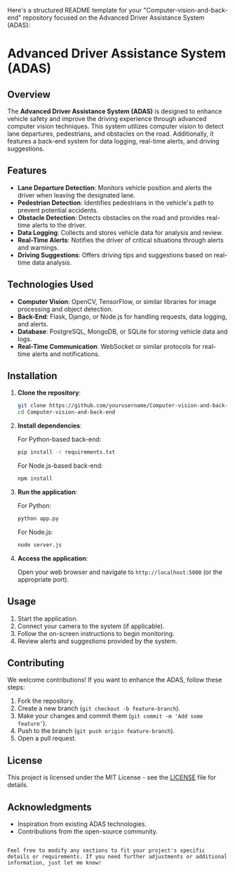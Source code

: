 Here's a structured README template for your "Computer-vision-and-back-end" repository focused on the Advanced Driver Assistance System (ADAS):

# Advanced Driver Assistance System (ADAS)

## Overview

The **Advanced Driver Assistance System (ADAS)** is designed to enhance vehicle safety and improve the driving experience through advanced computer vision techniques. This system utilizes computer vision to detect lane departures, pedestrians, and obstacles on the road. Additionally, it features a back-end system for data logging, real-time alerts, and driving suggestions.

## Features

- **Lane Departure Detection**: Monitors vehicle position and alerts the driver when leaving the designated lane.
- **Pedestrian Detection**: Identifies pedestrians in the vehicle's path to prevent potential accidents.
- **Obstacle Detection**: Detects obstacles on the road and provides real-time alerts to the driver.
- **Data Logging**: Collects and stores vehicle data for analysis and review.
- **Real-Time Alerts**: Notifies the driver of critical situations through alerts and warnings.
- **Driving Suggestions**: Offers driving tips and suggestions based on real-time data analysis.

## Technologies Used

- **Computer Vision**: OpenCV, TensorFlow, or similar libraries for image processing and object detection.
- **Back-End**: Flask, Django, or Node.js for handling requests, data logging, and alerts.
- **Database**: PostgreSQL, MongoDB, or SQLite for storing vehicle data and logs.
- **Real-Time Communication**: WebSocket or similar protocols for real-time alerts and notifications.

## Installation

1. **Clone the repository**:

   ```bash
   git clone https://github.com/yourusername/Computer-vision-and-back-end.git
   cd Computer-vision-and-back-end
   ```

2. **Install dependencies**:

   For Python-based back-end:

   ```bash
   pip install -r requirements.txt
   ```

   For Node.js-based back-end:

   ```bash
   npm install
   ```

3. **Run the application**:

   For Python:

   ```bash
   python app.py
   ```

   For Node.js:

   ```bash
   node server.js
   ```

4. **Access the application**:

   Open your web browser and navigate to `http://localhost:5000` (or the appropriate port).

## Usage

1. Start the application.
2. Connect your camera to the system (if applicable).
3. Follow the on-screen instructions to begin monitoring.
4. Review alerts and suggestions provided by the system.

## Contributing

We welcome contributions! If you want to enhance the ADAS, follow these steps:

1. Fork the repository.
2. Create a new branch (`git checkout -b feature-branch`).
3. Make your changes and commit them (`git commit -m 'Add some feature'`).
4. Push to the branch (`git push origin feature-branch`).
5. Open a pull request.

## License

This project is licensed under the MIT License - see the [LICENSE](LICENSE) file for details.

## Acknowledgments

- Inspiration from existing ADAS technologies.
- Contributions from the open-source community.
```

Feel free to modify any sections to fit your project's specific details or requirements. If you need further adjustments or additional information, just let me know!
